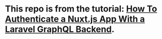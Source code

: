
# This repo is from the tutorial: [How To Authenticate a Nuxt.js App With a Laravel GraphQL Backend](https://vorlume.com/nzesalem/stories/how-to-authenticate-a-nuxt-js-app-with-a-laravel-graphql-backend).
